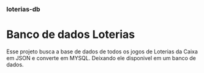 ### loterias-db
# Banco de dados Loterias

Esse projeto busca a base de dados de todos os jogos de Loterias da Caixa em JSON e converte em MYSQL.
Deixando ele disponivel em um banco de dados.
